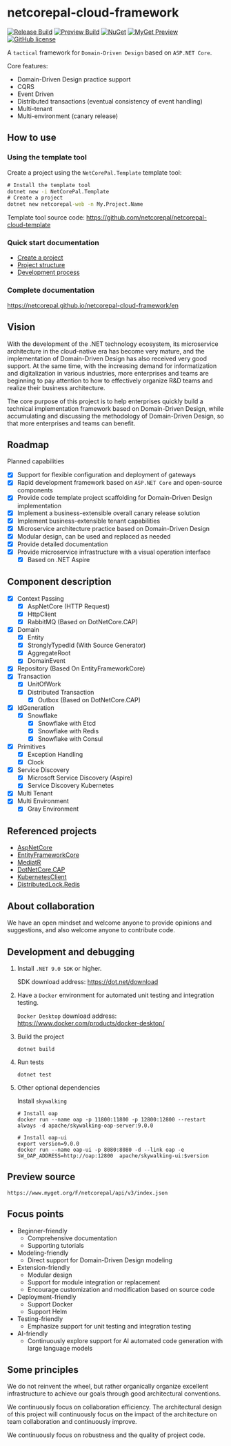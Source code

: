 # netcorepal-cloud-framework

[![Release Build](https://img.shields.io/github/actions/workflow/status/netcorepal/netcorepal-cloud-framework/release.yml?label=release%20build)](https://github.com/netcorepal/netcorepal-cloud-framework/actions/workflows/release.yml)
[![Preview Build](https://img.shields.io/github/actions/workflow/status/netcorepal/netcorepal-cloud-framework/dotnet.yml?label=preview%20build)](https://github.com/netcorepal/netcorepal-cloud-framework/actions/workflows/dotnet.yml)
[![NuGet](https://img.shields.io/nuget/v/NetCorePal.Extensions.AspNetCore.svg)](https://www.nuget.org/packages/NetCorePal.Extensions.AspNetCore)
[![MyGet Preview](https://img.shields.io/myget/netcorepal/vpre/NetCorePal.Extensions.AspNetCore?label=preview)](https://www.myget.org/feed/netcorepal/package/nuget/NetCorePal.Extensions.AspNetCore)
[![GitHub license](https://img.shields.io/badge/license-MIT-blue.svg)](https://github.com/netcorepal/netcorepal-cloud-framework/blob/main/LICENSE)

A `tactical` framework for `Domain-Driven Design` based on `ASP.NET Core`.

Core features:
+ Domain-Driven Design practice support
+ CQRS
+ Event Driven
+ Distributed transactions (eventual consistency of event handling)
+ Multi-tenant
+ Multi-environment (canary release)

## How to use

### Using the template tool

Create a project using the `NetCorePal.Template` template tool:

```cmd
# Install the template tool
dotnet new -i NetCorePal.Template
# Create a project
dotnet new netcorepal-web -n My.Project.Name
```

Template tool source code: <https://github.com/netcorepal/netcorepal-cloud-template>

### Quick start documentation

+ [Create a project](https://netcorepal.github.io/netcorepal-cloud-framework/en/getting-started/getting-started/)
+ [Project structure](https://netcorepal.github.io/netcorepal-cloud-framework/en/getting-started/project-structure/)
+ [Development process](https://netcorepal.github.io/netcorepal-cloud-framework/en/getting-started/development-process/)

### Complete documentation

<https://netcorepal.github.io/netcorepal-cloud-framework/en>

## Vision

With the development of the .NET technology ecosystem, its microservice architecture in the cloud-native era has become very mature, and the implementation of Domain-Driven Design has also received very good support. At the same time, with the increasing demand for informatization and digitalization in various industries, more enterprises and teams are beginning to pay attention to how to effectively organize R&D teams and realize their business architecture.

The core purpose of this project is to help enterprises quickly build a technical implementation framework based on Domain-Driven Design, while accumulating and discussing the methodology of Domain-Driven Design, so that more enterprises and teams can benefit.

## Roadmap

Planned capabilities

+ [x] Support for flexible configuration and deployment of gateways
+ [x] Rapid development framework based on `ASP.NET Core` and open-source components
+ [x] Provide code template project scaffolding for Domain-Driven Design implementation
+ [x] Implement a business-extensible overall canary release solution
+ [x] Implement business-extensible tenant capabilities
+ [x] Microservice architecture practice based on Domain-Driven Design
+ [x] Modular design, can be used and replaced as needed
+ [x] Provide detailed documentation
+ [x] Provide microservice infrastructure with a visual operation interface
  + [x] Based on .NET Aspire

## Component description

+ [x] Context Passing
  + [x] AspNetCore (HTTP Request)
  + [x] HttpClient
  + [x] RabbitMQ (Based on DotNetCore.CAP)
+ [x] Domain
  + [x] Entity
  + [x] StronglyTypedId (With Source Generator)
  + [x] AggregateRoot
  + [x] DomainEvent
+ [x] Repository (Based On EntityFrameworkCore)
+ [x] Transaction
  + [x] UnitOfWork
  + [x] Distributed Transaction
    + [x] Outbox (Based on DotNetCore.CAP)
+ [x] IdGeneration
  + [x] Snowflake
    + [x] Snowflake with Etcd
    + [x] Snowflake with Redis
    + [x] Snowflake with Consul
+ [x] Primitives
  + [x] Exception Handling
  + [x] Clock
+ [x] Service Discovery
  + [x] Microsoft Service Discovery (Aspire)
  + [x] Service Discovery Kubernetes
+ [x] Multi Tenant
+ [x] Multi Environment
  + [x] Gray Environment

## Referenced projects

+ [AspNetCore](https://github.com/dotnet/aspnetcore)
+ [EntityFrameworkCore](https://github.com/dotnet/efcore)
+ [MediatR](https://github.com/jbogard/MediatR)
+ [DotNetCore.CAP](https://github.com/dotnetcore/CAP)
+ [KubernetesClient](https://github.com/kubernetes-client/csharp)
+ [DistributedLock.Redis](https://github.com/madelson/DistributedLock)

## About collaboration

We have an open mindset and welcome anyone to provide opinions and suggestions, and also welcome anyone to contribute code.

## Development and debugging

1. Install `.NET 9.0 SDK` or higher.

   SDK download address: <https://dot.net/download>

2. Have a `Docker` environment for automated unit testing and integration testing.

   `Docker Desktop` download address: <https://www.docker.com/products/docker-desktop/>

3. Build the project

    ```shell
    dotnet build
    ```

4. Run tests

    ```shell
    dotnet test
    ```

5. Other optional dependencies

   Install `skywalking`

    ```shell
    # Install oap
    docker run --name oap -p 11800:11800 -p 12800:12800 --restart always -d apache/skywalking-oap-server:9.0.0

    # Install oap-ui
    export version=9.0.0
    docker run --name oap-ui -p 8080:8080 -d --link oap -e SW_OAP_ADDRESS=http://oap:12800  apache/skywalking-ui:$version
    ```

## Preview source

```
https://www.myget.org/F/netcorepal/api/v3/index.json
```

## Focus points

+ Beginner-friendly
  + Comprehensive documentation
  + Supporting tutorials
+ Modeling-friendly
  + Direct support for Domain-Driven Design modeling
+ Extension-friendly
  + Modular design
  + Support for module integration or replacement
  + Encourage customization and modification based on source code
+ Deployment-friendly
  + Support Docker
  + Support Helm
+ Testing-friendly
  + Emphasize support for unit testing and integration testing
+ AI-friendly
  + Continuously explore support for AI automated code generation with large language models

## Some principles

We do not reinvent the wheel, but rather organically organize excellent infrastructure to achieve our goals through good architectural conventions.

We continuously focus on collaboration efficiency. The architectural design of this project will continuously focus on the impact of the architecture on team collaboration and continuously improve.

We continuously focus on robustness and the quality of project code.
